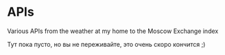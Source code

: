# APIs
Various APIs from the weather at my home to the Moscow Exchange index

Тут пока пусто, но вы не переживайте, это очень скоро кончится ;)
